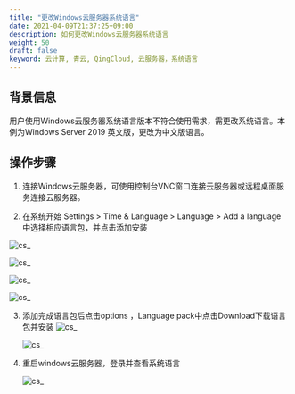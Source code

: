 ```yaml
---
title: "更改Windows云服务器系统语言"
date: 2021-04-09T21:37:25+09:00
description: 如何更改Windows云服务器系统语言
weight: 50
draft: false
keyword: 云计算, 青云, QingCloud, 云服务器，系统语言
---
```


## 背景信息

用户使用Windows云服务器系统语言版本不符合使用需求，需更改系统语言。本例为Windows Server 2019 英文版，更改为中文版语言。

## 操作步骤

1. 连接Windows云服务器，可使用控制台VNC窗口连接云服务器或远程桌面服务连接云服务器。

2. 在系统开始 Settings > Time & Language > Language > Add a language 中选择相应语言包，并点击添加安装

 ![cs_](../../../_images/windows-cs1.png )

 ![cs_](../../../_images/windows-cs2.png )

 ![cs_](../../../_images/windows-cs3.png )

 ![cs_](../../../_images/windows-cs4.png )

3. 添加完成语言包后点击options ，Language pack中点击Download下载语言包并安装
    ![cs_](../../../_images/windows-cs5.png )

    ![cs_](../../../_images/windows-cs6.png )

4. 重启windows云服务器，登录并查看系统语言

    ![cs_](../../../_images/windows-cs7.png )